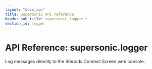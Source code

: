 ```yaml
---
layout: "docs_api"
title: Supersonic API reference
header_sub_title: supersonic.logger.*
section_id: logger
---
```


# API Reference: supersonic.logger

Log messages directly to the Steroids Connect Screen web console.
